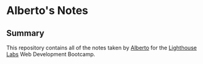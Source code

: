 # Alberto's Notes
## Summary

This repository contains all of the notes taken by [Alberto](https://github.com/soccermind) for the [Lighthouse Labs](https://www.lighthouselabs.ca/) Web Development Bootcamp.

